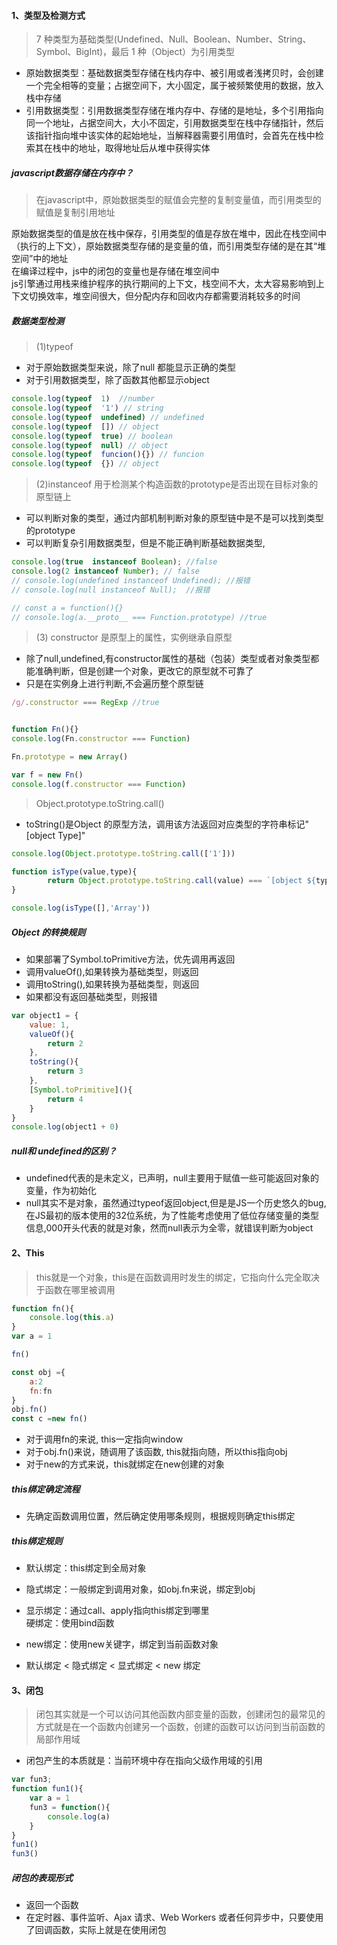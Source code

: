#### 1、类型及检测方式

> 7 种类型为基础类型(Undefined、Null、Boolean、Number、String、Symbol、BigInt)，最后 1 种（Object）为引用类型
- 原始数据类型：基础数据类型存储在栈内存中、被引用或者浅拷贝时，会创建一个完全相等的变量；占据空间下，大小固定，属于被频繁使用的数据，放入栈中存储
- 引用数据类型：引用数据类型存储在堆内存中、存储的是地址，多个引用指向同一个地址，占据空间大，大小不固定，引用数据类型在栈中存储指针，然后该指针指向堆中该实体的起始地址，当解释器需要引用值时，会首先在栈中检索其在栈中的地址，取得地址后从堆中获得实体

##### javascript数据存储在内存中？
 
> 在javascript中，原始数据类型的赋值会完整的复制变量值，而引用类型的赋值是复制引用地址

原始数据类型的值是放在栈中保存，引用类型的值是存放在堆中，因此在栈空间中（执行的上下文），原始数据类型存储的是变量的值，而引用类型存储的是在其“堆空间”中的地址   
在编译过程中，js中的闭包的变量也是存储在堆空间中  
js引擎通过用栈来维护程序的执行期间的上下文，栈空间不大，太大容易影响到上下文切换效率，堆空间很大，但分配内存和回收内存都需要消耗较多的时间  


##### 数据类型检测

> (1)typeof 
- 对于原始数据类型来说，除了null 都能显示正确的类型
- 对于引用数据类型，除了函数其他都显示object

```js
console.log(typeof  1)  //number
console.log(typeof  '1') // string
console.log(typeof  undefined) // undefined
console.log(typeof  []) // object
console.log(typeof  true) // boolean
console.log(typeof  null) // object
console.log(typeof  funcion(){}) // funcion
console.log(typeof  {}) // object
```


> (2)instanceof 用于检测某个构造函数的prototype是否出现在目标对象的原型链上
- 可以判断对象的类型，通过内部机制判断对象的原型链中是不是可以找到类型的prototype
- 可以判断复杂引用数据类型，但是不能正确判断基础数据类型, 

```js
console.log(true  instanceof Boolean); //false
console.log(2 instanceof Number); // false
// console.log(undefined instanceof Undefined); //报错
// console.log(null instanceof Null);  //报错

// const a = function(){}
// console.log(a.__proto__ === Function.prototype) //true

```

>(3) constructor 是原型上的属性，实例继承自原型
- 除了null,undefined,有constructor属性的基础（包装）类型或者对象类型都能准确判断，但是创建一个对象，更改它的原型就不可靠了
- 只是在实例身上进行判断,不会遍历整个原型链
```js
/g/.constructor === RegExp //true


function Fn(){}
console.log(Fn.constructor === Function)  

Fn.prototype = new Array()

var f = new Fn()
console.log(f.constructor === Function)
```


> Object.prototype.toString.call()

- toString()是Object 的原型方法，调用该方法返回对应类型的字符串标记"[object Type]"

```js
console.log(Object.prototype.toString.call(['1']))

function isType(value,type){
        return Object.prototype.toString.call(value) === `[object ${type}]`
}

console.log(isType([],'Array'))
```

##### Object 的转换规则

- 如果部署了Symbol.toPrimitive方法，优先调用再返回
- 调用valueOf(),如果转换为基础类型，则返回
- 调用toString(),如果转换为基础类型，则返回
- 如果都没有返回基础类型，则报错

```js
var object1 = {
    value: 1,
    valueOf(){
        return 2
    },
    toString(){
        return 3
    },
    [Symbol.toPrimitive](){
        return 4
    }
}
console.log(object1 + 0)
```


##### null和 undefined的区别？

- undefined代表的是未定义，已声明，null主要用于赋值一些可能返回对象的变量，作为初始化
- null其实不是对象，虽然通过typeof返回object,但是是JS一个历史悠久的bug,在JS最初的版本使用的32位系统，为了性能考虑使用了低位存储变量的类型信息,000开头代表的就是对象，然而null表示为全零，就错误判断为object



#### 2、This
> this就是一个对象，this是在函数调用时发生的绑定，它指向什么完全取决于函数在哪里被调用

```js
function fn(){
    console.log(this.a)
}
var a = 1

fn()

const obj ={
    a:2
    fn:fn
}
obj.fn()
const c =new fn()
```

- 对于调用fn的来说, this一定指向window
- 对于obj.fn()来说，随调用了该函数, this就指向随，所以this指向obj
- 对于new的方式来说，this就绑定在new创建的对象



##### this绑定确定流程

- 先确定函数调用位置，然后确定使用哪条规则，根据规则确定this绑定

##### this绑定规则

- 默认绑定：this绑定到全局对象
- 隐式绑定：一般绑定到调用对象，如obj.fn来说，绑定到obj
- 显示绑定：通过call、apply指向this绑定到哪里  
    硬绑定：使用bind函数  
- new绑定：使用new关键字，绑定到当前函数对象

- 默认绑定 < 隐式绑定 < 显式绑定 < new 绑定



#### 3、闭包

> 闭包其实就是一个可以访问其他函数内部变量的函数，创建闭包的最常见的方式就是在一个函数内创建另一个函数，创建的函数可以访问到当前函数的局部作用域

- 闭包产生的本质就是：当前环境中存在指向父级作用域的引用

```js
var fun3;
function fun1(){
    var a = 1
    fun3 = function(){
        console.log(a)
    }
}
fun1()
fun3()
```

##### 闭包的表现形式

- 返回一个函数
- 在定时器、事件监听、Ajax 请求、Web Workers 或者任何异步中，只要使用了回调函数，实际上就是在使用闭包

